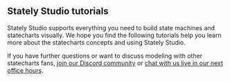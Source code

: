 ## Stately Studio tutorials

Stately Studio supports everything you need to build state machines and statecharts visually. We hope you find the following tutorials help you learn more about the statecharts concepts and using Stately Studio.

If you have further questions or want to discuss modeling with other statecharts fans, [join our Discord community](https://discord.gg/xstate) or [chat with us live in our next office hours](https://youtube.com/c/statelyai).
